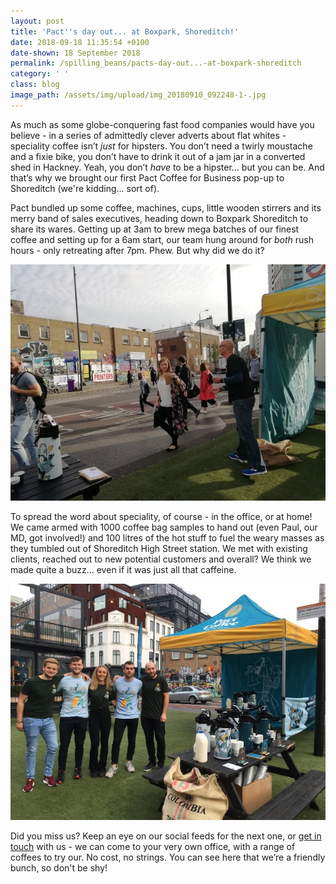 ```yaml
---
layout: post
title: 'Pact''s day out... at Boxpark, Shoreditch!'
date: 2018-09-18 11:35:54 +0100
date-shown: 18 September 2018
permalink: /spilling_beans/pacts-day-out...-at-boxpark-shoreditch
category: ' '
class: blog
image_path: /assets/img/upload/img_20180910_092248-1-.jpg
---
```

As much as some globe-conquering fast food companies would have you believe - in a series of admittedly clever adverts about flat whites - speciality coffee isn’t _just_ for hipsters. You don’t need a twirly moustache and a fixie bike, you don’t have to drink it out of a jam jar in a converted shed in Hackney. Yeah, you don’t _have_ to be a hipster… but you can be. And that’s why we brought our first Pact Coffee for Business pop-up to Shoreditch (we're kidding... sort of).

Pact bundled up some coffee, machines, cups, little wooden stirrers and its merry band of sales executives, heading down to Boxpark Shoreditch to share its wares. Getting up at 3am to brew mega batches of our finest coffee and setting up for a 6am start, our team hung around for _both_ rush hours - only retreating after 7pm. Phew. But why did we do it?

![](/assets/img/upload/img_20180910_090204.jpg)

To spread the word about speciality, of course - in the office, or at home! We came armed with 1000 coffee bag samples to hand out (even Paul, our MD, got involved!) and 100 litres of the hot stuff to fuel the weary masses as they tumbled out of Shoreditch High Street station. We met with existing clients, reached out to new potential customers and overall? We think we made quite a buzz… even if it was just all that caffeine.

![](/assets/img/upload/boxpark.jpg)

Did you miss us? Keep an eye on our social feeds for the next one, or [get in touch](http://business.pactcoffee.com/contact-us) with us - we can come to your very own office, with a range of coffees to try our. No cost, no strings. You can see here that we’re a friendly bunch, so don't be shy!
